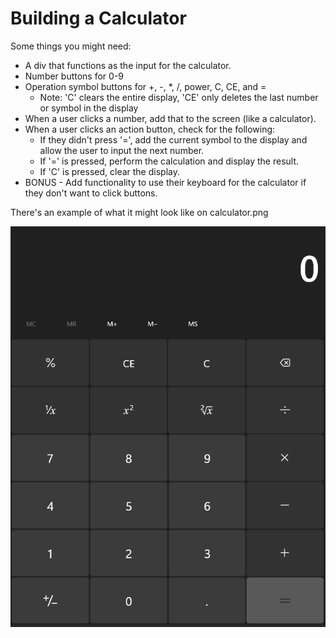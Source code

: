 # Building a Calculator

Some things you might need:

- A div that functions as the input for the calculator.
- Number buttons for 0-9
- Operation symbol buttons for +, -, \*, /, power, C, CE, and =
  - Note: 'C' clears the entire display, 'CE' only deletes the last number or symbol in the display
- When a user clicks a number, add that to the screen (like a calculator).
- When a user clicks an action button, check for the following:
  - If they didn't press '=', add the current symbol to the display and allow the user to input the next number.
  - If '=' is pressed, perform the calculation and display the result.
  - If 'C' is pressed, clear the display.
- BONUS - Add functionality to use their keyboard for the calculator if they don't want to click buttons.

There's an example of what it might look like on calculator.png 

![Calculator](calculator.png)
